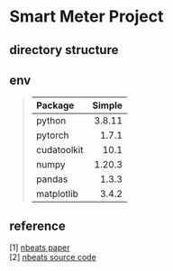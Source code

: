 Smart Meter Project
======

directory structure
------


env
------

>| Package        | Simple         |
>| :------------- | -------------: |
>| python         |         3.8.11 |
>| pytorch        |          1.7.1 |
>| cudatoolkit    |           10.1 |
>| numpy          |         1.20.3 |
>| pandas         |          1.3.3 |
>| matplotlib     |          3.4.2 |

reference
------
[1] [nbeats paper](https://openreview.net/forum?id=r1ecqn4YwB)  
[2] [nbeats source code](https://github.com/philipperemy/n-beats)  
